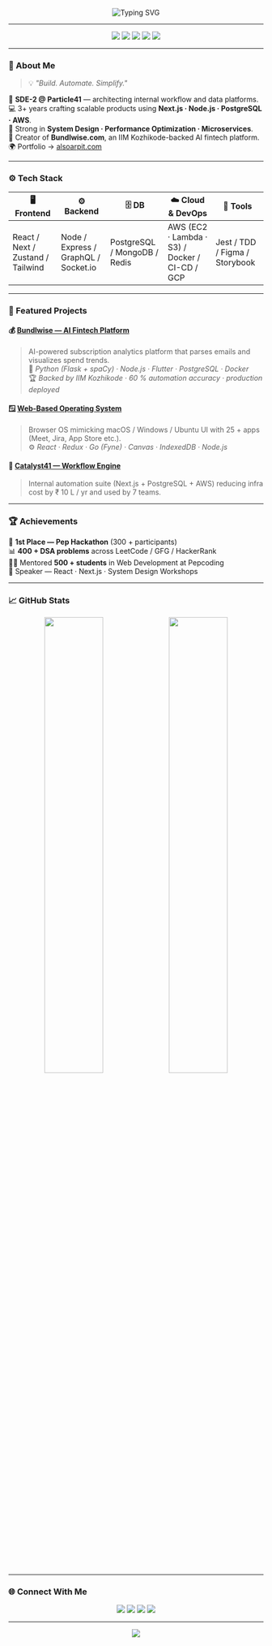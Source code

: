 <!-- 🌈 ARPIT MAURYA | alsoarpit.com -->
<p align="center">
  <img src="https://readme-typing-svg.demolab.com?font=Fira+Code&weight=600&size=25&pause=1200&color=36BCF7&center=true&vCenter=true&width=600&lines=Hey%2C+I'm+Arpit+Maurya!+👋;SDE-2+at+Particle41+%F0%9F%9A%80;Full-Stack+Engineer+%E2%9C%8C%EF%B8%8F;Crafting+AI-Driven+Fintech+%26+System+Designs+💡" alt="Typing SVG" />
</p>

---

<p align="center">
  <img src="https://img.shields.io/badge/JavaScript-ES6+-yellow?logo=javascript&logoColor=black&style=flat-square"/>
  <img src="https://img.shields.io/badge/TypeScript-blue?logo=typescript&logoColor=white&style=flat-square"/>
  <img src="https://img.shields.io/badge/React-%2300C4FF.svg?logo=react&logoColor=white&style=flat-square"/>
  <img src="https://img.shields.io/badge/Next.js-black?logo=next.js&logoColor=white&style=flat-square"/>
  <img src="https://img.shields.io/badge/AWS-orange?logo=amazonaws&logoColor=white&style=flat-square"/>
</p>

---

### 🧭 About Me
> 💡 *"Build. Automate. Simplify."*

💼 **SDE-2 @ Particle41** — architecting internal workflow and data platforms.  
💻 3+ years crafting scalable products using **Next.js · Node.js · PostgreSQL · AWS**.  
🧠 Strong in **System Design · Performance Optimization · Microservices**.  
🚀 Creator of **Bundlwise.com**, an IIM Kozhikode-backed AI fintech platform.  
🌍 Portfolio → [alsoarpit.com](https://alsoarpit.com)

---

### ⚙️ Tech Stack

| 🖥️ Frontend | ⚙️ Backend | 🗄️ DB | ☁️ Cloud & DevOps | 🧩 Tools |
|--------------|------------|-------|-------------------|----------|
| React / Next / Zustand / Tailwind | Node / Express / GraphQL / Socket.io | PostgreSQL / MongoDB / Redis | AWS (EC2 · Lambda · S3) / Docker / CI-CD / GCP | Jest / TDD / Figma / Storybook |

---

### 🚀 Featured Projects

#### 💰 [Bundlwise — AI Fintech Platform](https://bundlwise.com)
> AI-powered subscription analytics platform that parses emails and visualizes spend trends.  
> 🧩 *Python (Flask + spaCy) · Node.js · Flutter · PostgreSQL · Docker*  
> 🏆 *Backed by IIM Kozhikode · 60 % automation accuracy · production deployed*

#### 🪟 [Web-Based Operating System](https://github.com/web-based-operating-system)
> Browser OS mimicking macOS / Windows / Ubuntu UI with 25 + apps (Meet, Jira, App Store etc.).  
> ⚙️ *React · Redux · Go (Fyne) · Canvas · IndexedDB · Node.js*

#### 🧰 [Catalyst41 — Workflow Engine](https://daily-check-in.apps.particle41.ninja/login)
> Internal automation suite (Next.js + PostgreSQL + AWS) reducing infra cost by ₹ 10 L / yr and used by 7 teams.

---

### 🏆 Achievements
🏅 **1st Place — Pep Hackathon** (300 + participants)  
📊 **400 + DSA problems** across LeetCode / GFG / HackerRank  
🧑‍🏫 Mentored **500 + students** in Web Development at Pepcoding  
💬 Speaker — React · Next.js · System Design Workshops  

---

### 📈 GitHub Stats
<p align="center">
  <img width="48%" src="https://github-readme-stats.vercel.app/api?username=alsoarpit&show_icons=true&theme=tokyonight&hide_border=true&count_private=true" />
  <img width="48%" src="https://github-readme-streak-stats.herokuapp.com/?user=alsoarpit&theme=tokyonight&hide_border=true" />
</p>

---

### 🌐 Connect With Me
<p align="center">
  <a href="https://alsoarpit.com"><img src="https://img.shields.io/badge/Portfolio-0A66C2?style=for-the-badge&logo=vercel&logoColor=white"/></a>
  <a href="https://www.linkedin.com/in/alsoarpit/"><img src="https://img.shields.io/badge/LinkedIn-0077B5?style=for-the-badge&logo=linkedin&logoColor=white"/></a>
  <a href="https://github.com/alsoarpit"><img src="https://img.shields.io/badge/GitHub-171515?style=for-the-badge&logo=github&logoColor=white"/></a>
  <a href="mailto:alsoarpit@gmail.com"><img src="https://img.shields.io/badge/Gmail-D14836?style=for-the-badge&logo=gmail&logoColor=white"/></a>
</p>

---

<p align="center">
  <img src="https://capsule-render.vercel.app/api?type=waving&color=0:36BCF7,100:00C4FF&height=90&section=footer"/>
</p>
